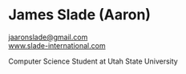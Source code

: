 <h1>James Slade (Aaron)</h1>  
<a href="mailto:jaaronslade@gmail.com">jaaronslade@gmail.com</a>  
<br>
<a href="https://slade-international.com">www.slade-international.com</a>

Computer Science Student at Utah State University
